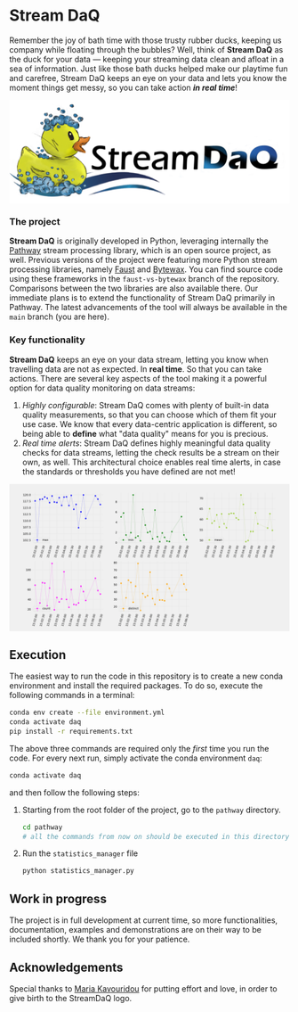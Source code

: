 # Stream DaQ

Remember the joy of bath time with those trusty rubber ducks, keeping us company while floating through the bubbles? Well, think of **Stream DaQ** as the duck for your data — keeping your streaming data clean and afloat in a sea of information. Just like those bath ducks helped make our playtime fun and carefree, Stream DaQ keeps an eye on your data and lets you know the moment things get messy, so you can take action ***in real time***!

<p align="center">
    <img align="middle" src="Stream%20DaQ%20logo.png" alt="Stream Data Quality logo: a rubber duck and text"/>
</p>

### The project

**Stream DaQ** is originally developed in Python, leveraging internally the [Pathway](https://github.com/pathwaycom/pathway) stream processing library, which is an open source project, as well. Previous versions of the project were featuring more Python stream processing libraries, namely [Faust](https://faust-streaming.github.io/faust/) and [Bytewax](https://bytewax.io/). You can find source code using these frameworks in the `faust-vs-bytewax` branch of the repository. Comparisons between the two libraries are also available there. Our immediate plans is to extend the functionality of Stream DaQ primarily in Pathway. The latest advancements of the tool will always be available in the `main` branch (you are here).

### Key functionality

**Stream DaQ** keeps an eye on your data stream, letting you know when travelling data are not as expected. In **real time**. So that you can take actions. There are several key aspects of the tool making it a powerful option for data quality monitoring on data streams:
1. *Highly configurable*: Stream DaQ comes with plenty of built-in data quality measurements, so that you can choose which of them fit your use case. We know that every data-centric application is different, so being able to **define** what "data quality" means for you is precious.
2. *Real time alerts*: Stream DaQ defines highly meaningful data quality checks for data streams, letting the check results be a stream on their own, as well. This architectural choice enables real time alerts, in case the standards or thresholds you have defined are not met! 


<p align="center">
    <img align="middle" src="dq_dashboard/dq_dashboard.gif" alt="Stream Data Quality dashboard animation"/>
</p>

## Execution

The easiest way to run the code in this repository is to create a new conda environment and install the required
packages. To do so, execute the following commands in a terminal:
   ```bash
   conda env create --file environment.yml
   conda activate daq
   pip install -r requirements.txt
   ```

The above three commands are required only the *first* time you run the code. For every next run, simply activate
the conda environment `daq`:
   ```bash
   conda activate daq
   ```
and then follow the following steps:

1. Starting from the root folder of the project, go to the `pathway` directory.
   ```bash
   cd pathway
   # all the commands from now on should be executed in this directory
   ```
1. Run the `statistics_manager` file
    ```bash
    python statistics_manager.py
    ```

## Work in progress

The project is in full development at current time, so more functionalities, documentation, examples and demonstrations are on their way to be included shortly. We thank you for your patience.

## Acknowledgements

Special thanks to [Maria Kavouridou](https://www.linkedin.com/in/maria-kavouridou/) for putting effort and love, in order to give birth to the StreamDaQ logo.

